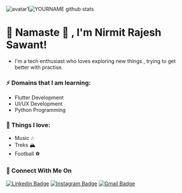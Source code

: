 
![avatar1](https://user-images.githubusercontent.com/45462725/88569389-ffc42c00-d057-11ea-806a-ed903aa28087.gif)![YOURNAME github stats](https://github-readme-stats.vercel.app/api?username=NirmitSawant&show_icons=true&hide_border=true)
# 🙏 Namaste 🙏 , I'm Nirmit Rajesh Sawant!
- I'm a tech enthusiast who loves exploring new things , trying to get better with practise.

### ⚡ Domains that I am learning:                                 
- Flutter Development                          
- UI/UX Development                              
- Python Programming

### 🖤 Things I love:
- Music 🎶
- Treks 🏔
- Football ⚽️

### 🚀 Connect With Me On
[![Linkedin Badge](https://img.shields.io/badge/%20-NirmitSawant-blue?style=flat-square&logo=Linkedin&logoColor=white&link=https://www.linkedin.com/in/nirmit-sawant/)](https://www.linkedin.com/in/nirmit-sawant/)
[![Instagram Badge](https://img.shields.io/badge/%20-NirmitSawant-ff69b4?style=flat-square&logo=Instagram&logoColor=white&link=https://www.instagram.com/SawantNirmit/)](https://www.instagram.com/SawantNirmit/)
[![Gmail Badge](https://img.shields.io/badge/-sawantnirmit-d14836?style=flat-square&logo=Gmail&logoColor=white&link=mailto:sawantnirmit@gmail.com)](mailto:sawantnirmit@gmail.com)
